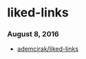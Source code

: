 # liked-links



### August 8, 2016
- [ademcirak/liked-links](https://github.com/ademcirak/liked-links/tree/master) 
